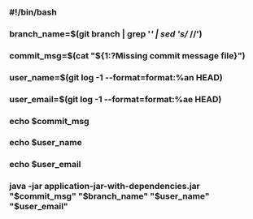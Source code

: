 ### #!/bin/bash
### branch_name=$(git branch | grep '*' | sed 's/* //') 
### commit_msg=$(cat "${1:?Missing commit message file}")
### user_name=$(git log -1 --format=format:%an HEAD)
### user_email=$(git log -1 --format=format:%ae HEAD)
### echo $commit_msg
### echo $user_name
### echo $user_email
### java -jar application-jar-with-dependencies.jar "$commit_msg" "$branch_name" "$user_name" "$user_email"
